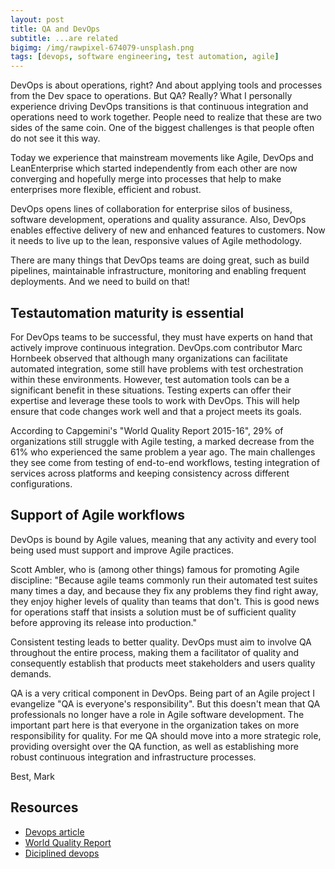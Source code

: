 ```yaml
---
layout: post
title: QA and DevOps
subtitle: ...are related
bigimg: /img/rawpixel-674079-unsplash.png
tags: [devops, software engineering, test automation, agile]
---
```


DevOps is about operations, right? And about applying tools and processes from the Dev space to operations. But QA? Really? What I personally experience driving DevOps transitions is that continuous integration and operations need to work together. People need to realize that these are two sides of the same coin. One of the biggest challenges is that people often do not see it this way.

Today we experience that mainstream movements like Agile, DevOps and LeanEnterprise which started independently from each other are now converging and hopefully merge into processes that help to make enterprises more flexible, efficient and robust.

DevOps opens lines of collaboration for enterprise silos of business, software development, operations and quality assurance. Also, DevOps enables effective delivery of new and enhanced features to customers. Now it needs to live up to the lean, responsive values of Agile methodology.

There are many things that DevOps teams are doing great, such as build pipelines, maintainable infrastructure, monitoring and enabling frequent deployments. And we need to build on that!


## Testautomation maturity is essential

For DevOps teams to be successful, they must have experts on hand that actively improve continuous integration. DevOps.com contributor Marc Hornbeek observed that although many organizations can facilitate automated integration, some still have problems with test orchestration within these environments. However, test automation tools can be a significant benefit in these situations. Testing experts can offer their expertise and leverage these tools to work with DevOps. This will help ensure that code changes work well and that a project meets its goals.

According to Capgemini's "World Quality Report 2015-16", 29% of organizations still struggle with Agile testing, a marked decrease from the 61% who experienced the same problem a year ago. The main challenges they see come from testing of end-to-end workflows, testing integration of services across platforms and keeping consistency across different configurations.


## Support of Agile workflows

DevOps is bound by Agile values, meaning that any activity and every tool being used must support and improve Agile practices.

Scott Ambler, who is (among other things) famous for promoting Agile discipline: "Because agile teams commonly run their automated test suites many times a day, and because they fix any problems they find right away, they enjoy higher levels of quality than teams that don't. This is good news for operations staff that insists a solution must be of sufficient quality before approving its release into production."

Consistent testing leads to better quality. DevOps must aim to involve QA throughout the entire process, making them a facilitator of quality and consequently establish that products meet stakeholders and users quality demands.

QA is a very critical component in DevOps. Being part of an Agile project I evangelize "QA is everyone's responsibility". But this doesn't mean that QA professionals no longer have a role in Agile software development. The important part here is that everyone in the organization takes on more responsibility for quality. For me QA should move into a more strategic role, providing oversight over the QA function, as well as establishing more robust continuous integration and infrastructure processes.


Best,
Mark


## Resources

* [Devops article](http://devops.com/author/marc-hornbeek/)
* [World Quality Report](https://www.capgemini.com/thought-leadership/world-quality-report-2015-16)
* [Diciplined devops](http://www.disciplinedagiledelivery.com/why-disciplined-devops/)
